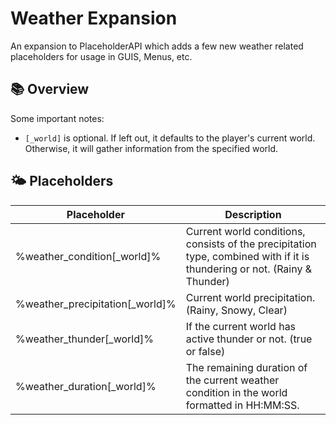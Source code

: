 # Weather Expansion

An expansion to PlaceholderAPI which adds a few new weather related placeholders for usage in GUIS, Menus, etc.

## 📚 Overview

Some important notes:

- `[_world]` is optional. If left out, it defaults to the player's current world. Otherwise, it will gather information from the specified world.

## 🌤️ Placeholders



| Placeholder                         | Description                                           |
|-------------------------------------|-------------------------------------------------------|
| %weather_condition[_world]%              | Current world conditions, consists of the precipitation type, combined with if it is thundering or not. (Rainy & Thunder)                        |
| %weather_precipitation[_world]%           | Current world precipitation. (Rainy, Snowy, Clear)                |
| %weather_thunder[_world]%                 | If the current world has active thunder or not. (true or false)               |
| %weather_duration[_world]%                | The remaining duration of the current weather condition in the world formatted in HH:MM:SS.
